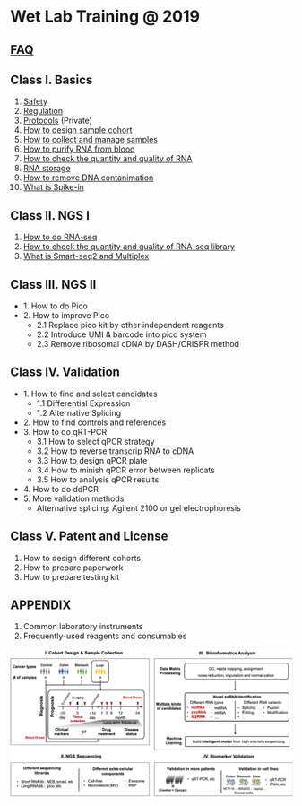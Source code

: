 # Wet Lab Training @ 2019

## [FAQ](faq.md)

## Class I. Basics

1. [Safety](../../readme/wetlab\_safety.md) &#x20;
2. [Regulation](broken-reference)  &#x20;
3. [Protocols](https://github.com/lulab/intranet/blob/master/wetlab\_protocol/README.md) (Private)
4. [How to design sample cohort](class-1\_basics/4.how-to-design-sample-cohort.md)
5. [How to collect and manage samples](class-1\_basics/5.-how-to-collect-and-manage-samples.md)
6. [How to purify RNA from blood](class-1\_basics/6.-how-to-purify-rna-from-blood.md)
7. [How to check the quantity and quality of RNA](class-1\_basics/7.-how-to-check-the-quantity-and-quality-of-rna.md)
8. [RNA storage](class-1\_basics/8.-rna-storage.md)
9. [How to remove DNA contanimation](class-1\_basics/9.-how-to-remove-dna-contanimation.md)
10. [What is Spike-in](class-1\_basics/10.-what-is-spike-in.md)

## Class II. NGS I

1. [How to do RNA-seq](class-2\_ngs-i/how-to-do-rna-seq.md)
2. [How to check the quantity and quality of RNA-seq library](class-2\_ngs-i/how-to-check-the-quantity-and-quality-of-rna-seq-library.md)
3. [What is Smart-seq2 and Multiplex](class-2\_ngs-i/what-is-smart-seq2-and-multiplex.md)

## Class III. NGS II

* 1\. How to do Pico
* 2\. How to improve Pico
  * 2.1 Replace pico kit by other independent reagents
  * 2.2 Introduce UMI & barcode into pico system
  * 2.3 Remove ribosomal cDNA by DASH/CRISPR method

## Class IV. Validation

* 1\. How to find and select candidates
  * 1.1 Differential Expression
  * 1.2 Alternative Splicing
* 2\. How to find controls and references
* 3\. How to do qRT-PCR
  * 3.1 How to select qPCR strategy
  * 3.2 How to reverse transcrip RNA to cDNA
  * 3.3 How to design qPCR plate
  * 3.4 How to minish qPCR error between replicats
  * 3.5 How to analysis qPCR results
* 4\. How to do ddPCR
* 5\. More validation methods
  * Alternative splicing: Agilent 2100 or gel electrophoresis

## Class V. Patent and License

1. How to design different cohorts
2. How to prepare paperwork
3. How to prepare testing kit

## APPENDIX

1. Common laboratory instruments
2. Frequently-used reagents and consumables

![Framework](../../.gitbook/assets/framework.png)
